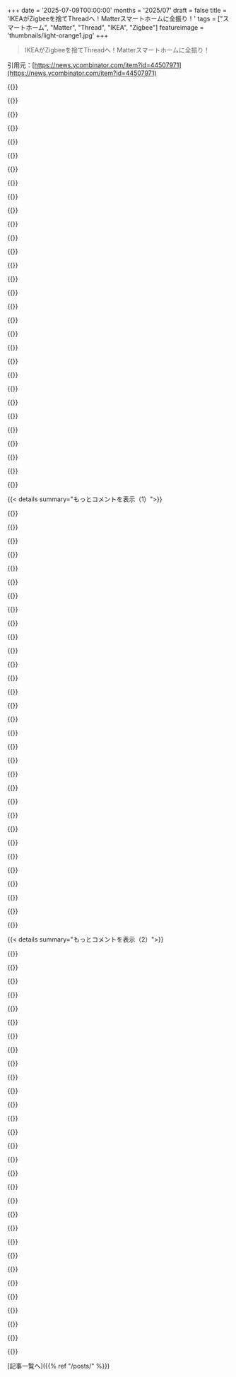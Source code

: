 +++
date = '2025-07-09T00:00:00'
months = '2025/07'
draft = false
title = 'IKEAがZigbeeを捨てThreadへ！Matterスマートホームに全振り！'
tags = ["スマートホーム", "Matter", "Thread", "IKEA", "Zigbee"]
featureimage = 'thumbnails/light-orange1.jpg'
+++

> IKEAがZigbeeを捨てThreadへ！Matterスマートホームに全振り！

引用元：[https://news.ycombinator.com/item?id=44507971](https://news.ycombinator.com/item?id=44507971)




{{<matomeQuote body="IKEAがZigbeeを捨ててThread/Matterに移行するの、最悪じゃん。Matterは公開鍵基盤とデバイス証明書を使った閉鎖的なエコシステムだし、Threadはデバイス出荷にロイヤリティが必要らしいよ。これで「よりオープンなエコシステムへ」ってIKEAが言うの、ガッカリだね。<br>しかも、既存のハードウェアとの互換性がなくなる（Touchlink機能以外は）。Zigbeeデバイスをたくさん持ってたら、新しいデバイスを追加したい時に、完璧に動いてるZigbeeデバイス全部買い替えるか、ネットワークがごちゃごちゃになるか、選ばなきゃいけないんだ。" userName="WhyNotHugo" createdAt="2025/07/09 11:33:13" color="#ff5c5c">}}




{{<matomeQuote body="メーカーの半端なスマホアプリを使ってるなら、既存のZigbeeデバイスとの互換性が問題になるって思うかもね。でも、スマートホームを真剣にやってる人、例えばHome Assistantを使ってる人なら、色んな種類のスマートデバイスがあっても全然問題ないよ。設定する無線が一つ増えるだけだからね。ZigbeeとZwave両方使ってる人もいれば、ZigbeeとWi-Fi、あるいはZigbeeとZwaveとWi-Fiとクラウド連携までやってる人もいるけど、Home Assistantは気にしないんだ。" userName="Toutouxc" createdAt="2025/07/09 12:05:10" color="#ff33a1">}}




{{<matomeQuote body="あんまり深く考えなかったせいかもしれないけど、何年も色々バラバラに買ってきて、Home Assistantで繋げようとした後、結局IKEAのスマートホーム製品だけに統一したよ。HAはもうやめて、今持ってるIKEA以外の”スマート”デバイスは全部メーカーのアプリ使ってる（でも最近、ほとんどのスマートデバイスにはうんざりして、できるだけ避けてるけどね）。<br>アップデートに失敗したり、リリースノートを読み飛ばしたせいで、照明スイッチが動かなくなるたびに、ログとかYAML設定をいじらなきゃいけないのが、まるでシステム管理者みたいな仕事になっちゃって嫌だったんだ。僕はプログラマーで、Linuxの管理も好きで、サーバーもたくさん運用してるんだけど、キッチンの照明が消えないからって、こんなことするのは理想的じゃないよ。HomeKitも似たような問題があったけど、あそこはAppleのデザイン思想で何でも“ただ動く”ことになってるから、謎に動かなくなった時に診断できる機能が全然ないんだ。" userName="macNchz" createdAt="2025/07/09 14:36:09" color="">}}




{{<matomeQuote body="何をデタラメばっかり広めてんだよ。MatterとThreadについてちゃんと調べてから言えって！" userName="tommysve" createdAt="2025/07/09 13:59:36" color="">}}




{{<matomeQuote body="自分でMatterデバイスって作れるの？" userName="echelon" createdAt="2025/07/09 14:18:56" color="">}}




{{<matomeQuote body="うん、作れるよ。これを見て→ https://developers.home.google.com/codelabs/matter-device" userName="olalonde" createdAt="2025/07/09 14:55:05" color="#785bff">}}




{{<matomeQuote body="それを売るのにべらぼうな金を払わずに済む？<br>ネタバレだけど、無理だよ。このリンク見たら分かるけど、色々クソみたいなのが山ほどあるんだ：https://developers.home.google.com/matter/integration/pair#p...<br>Googleに必要以上の情報を渡しても良ければ、自分のデバイスを動かすことは一応できるけど、Googleはいつでもそれをブロックできるんだ。<br>認めなよ、巨大テック企業は閉鎖的なエコシステムが大好きなんだから。もし可能なら、イーサネットパケットを送りたい全てのコンピュータに、巨大テック企業の秘密鍵を付与して、それをいつでも取り消せるようにしたいと思ってるはずだよ。でも幸いなことに、この標準（Ethernet）は、そんな彼らの新しい歪んだフェチズムが生まれる前から存在してたんだ。" userName="snickerdoodle12" createdAt="2025/07/09 15:37:35" color="#ff5c5c">}}




{{<matomeQuote body="Home Assistantは「ただ動く」んだよ。確かにノブはたくさんあるけど、僕が3年間使ってる中で、一度も問題が起きたことないんだ。特定のメーカーのデバイスが不安定なことはあるけど、プラットフォームとしては本当に安定してるよ。もう1年以上設定をいじってないけど、全部ちゃんと動いてる。" userName="turtlebits" createdAt="2025/07/09 15:23:27" color="">}}




{{<matomeQuote body="そうなんだよね、Matterって多くの場合インターネットアクセスが必要だし。オープンなホームオートメーションの救世主になるはずだったのに、実際にはメーカーがデータ収集やクロスセルのためにアプリを使いたがるっていう、いろんな制約が多すぎるんだ。そして、オープンソース愛好家にとっては十分オープンじゃないのに、メーカーからも評判が悪いらしいよ。僕、メーカーに勤めてて、なんでMatterとThreadを導入しないのか聞いたら、マーケティング部門が自社アプリをデータ収集とクロスセルの手段として手放さないからって笑い飛ばされたんだ。もちろん、まさにそれが僕がMatterを望まない理由なんだけどね。<br>大手しかできない認証とか、ロックされたファームウェアの要件があるなんて知らなかったよ。馬鹿げてる。なんでThreadとMatterが、実際は真逆なのにオープン革命として称賛されたんだろ？" userName="wkat4242" createdAt="2025/07/09 12:53:41" color="#ff5c5c">}}




{{<matomeQuote body="MatterはGoogleとは何の関係もないよ。彼らは標準をサポートしてるだけ。もしオープンなエコシステムがそんなに大事なら、Google Homeなんかじゃなくて、Home Assistantのサポートについて心配すべきでしょ。" userName="Larrikin" createdAt="2025/07/09 18:15:12" color="">}}




{{<matomeQuote body="まさにそれがHome Assistantを導入するのに躊躇する理由なんだ。スマートホームのデバイスは「ただ動く」ものであってほしいし、家電であってほしいんだよ。" userName="JoshTriplett" createdAt="2025/07/09 15:00:44" color="#38d3d3">}}




{{<matomeQuote body="何かリンクがあるみたいだね。Home AssistantのMatter開発ボードに関するドキュメントはここ。https://www.home-assistant.io/integrations/matter/#experimen...<br>AndroidユーザーはテストデバイスをGoogle開発者コンソールに追加しないと試運転失敗するらしい。<br>デバイスを売るならGoogle Homeサポートは絶対気にするべき。Home Assistantだけで動くものを売るのはおかしいよね。" userName="snickerdoodle12" createdAt="2025/07/09 18:40:13" color="#ff5733">}}




{{<matomeQuote body="それは違うよ。Matterはオープン標準だからね。詳しくはここを見て。https://en.wikipedia.org/wiki/Matter_(standard)" userName="olalonde" createdAt="2025/07/09 14:04:44" color="#45d325">}}




{{<matomeQuote body="Androidに関するちょっとした注釈を、GoogleがMatterを管理してるって証拠にしてるの？本気で言ってる？" userName="dieortin" createdAt="2025/07/09 21:12:00" color="">}}




{{<matomeQuote body="”特定のメーカーのデバイスが不安定”ってコメントにはちょっとうんざりするよ。昨日動いたライトが今日は動かないのが「メーカーの不安定さ」のせいだとしても、どうでもいいよ。<br>これって初回設定時の不安定さのこと？それともアップデート後のこと？" userName="delusional" createdAt="2025/07/09 15:45:06" color="">}}




{{<matomeQuote body="Home Assistantのドキュメントに、自分のMatterデバイスをテストするならGoogleを巻き込む必要があるって書いてあるから、真剣に引用してるんだよ。Home Assistantのドキュメントが間違ってるって言うの？詳しく教えてよ。" userName="snickerdoodle12" createdAt="2025/07/10 06:44:52" color="#ff5733">}}




{{<matomeQuote body="それってZigbeeでも同じじゃない？Zigbeeデバイスを料金なしで販売したり宣伝したりできるの？" userName="mardifoufs" createdAt="2025/07/09 17:26:10" color="">}}




{{<matomeQuote body="Matterネットワークに最終製品を投入するには、認定と会費が必要で、これは一回限り、継続的、製品ごとの費用がかかるんだね。<br>PKIとデバイス認証証明書を使って強制されるらしい。<br>詳しく教えてくれてありがとう！" userName="devnullbrain" createdAt="2025/07/09 14:28:40" color="#38d3d3">}}




{{<matomeQuote body="技術的な制限は何も無いよ。" userName="snickerdoodle12" createdAt="2025/07/09 18:41:43" color="">}}




{{<matomeQuote body="僕のHome Assistantはちゃんと動いてるよ。アップデート後も、他の理由でもランダムに壊れたことは一度もないね。" userName="Cu3PO42" createdAt="2025/07/09 16:01:07" color="">}}




{{<matomeQuote body="Home Assistantは”ちゃんと動く”よ。中古のHP EliteDesk 705 G3 Mini Desktopで4年以上、ほとんどメンテなしで動いてるんだ。テレビ台に置いたまま、しっかり役割を果たしてる。https://homeautomation.substack.com/p/setting-up-home-assist..." userName="iamspoilt" createdAt="2025/07/09 18:05:48" color="#45d325">}}




{{<matomeQuote body="Android（Google製OS）で自分のMatterデバイスをテストするならGoogleを巻き込む必要がある。これってMatter自体について何か言ってるの？" userName="dieortin" createdAt="2025/07/10 12:41:13" color="">}}




{{<matomeQuote body="はっきり言うと、これって有料認証が必要なZigbeeを開発した団体と同じだよ。認証なしだと、製品がZigbee対応とかロゴ使用はできない。でも、認証なしでもデバイスは接続できるし、コミッショニング時に未認証警告が出るだけ。実用上は全く問題ないね。" userName="arghwhat" createdAt="2025/07/09 16:55:39" color="#ff33a1">}}




{{<matomeQuote body="Matterはインターネットアクセス不要で、他ベンダーのエコシステムと統合しても完全にローカルなプロトコルなんだ。Google HomeみたいなのはGoogle Home Hubと話すためにオンラインになるかもしれないけど、それはGoogleの都合であってMatterのせいじゃないよ。" userName="arghwhat" createdAt="2025/07/09 16:51:54" color="#ff5c5c">}}




{{<matomeQuote body="HAのアップデートって自動？手動で定期的に？それとも”年に一回くらい手動”でやってるの？" userName="DavideNL" createdAt="2025/07/09 19:14:25" color="">}}




{{<matomeQuote body="じゃあ、Matterデバイスをプロビジョニングするには他にどうすればいい？iPhoneを買うとか？" userName="snickerdoodle12" createdAt="2025/07/10 13:04:05" color="">}}




{{<matomeQuote body="＞ThreadとMatterはなぜオープンな革命って賞賛されたのに、実際は真逆なの？<br>消費者が怠け者でバカで、何も調べないからだよ。書いてあることを信じるんだ。『OpenAI』はなぜ『オープン』って呼ばれてる？" userName="dylan604" createdAt="2025/07/09 14:05:50" color="">}}




{{<matomeQuote body="技術的にはMatter自体はインターネットアクセス不要だけど、動作するボーダールーターなしでは動かない（または参加できない）デバイスがたくさんあるだろうね。仕様と実際の経験は、ここで少し違うんだ。" userName="Volundr" createdAt="2025/07/09 17:00:59" color="#ff5733">}}




{{<matomeQuote body="HAはもう非ホビーユーザー向けになった？よく動かすには100ドル以上のハードが必要で、ただのPiとSDカードじゃダメって感じだったし。今はかなり良くなってるみたいだけど、最近までPLC並みの信頼性からは程遠かった。非技術者の家に設置して、5年間メンテなしで動くレベルになったのかな？" userName="eternityforest" createdAt="2025/07/10 06:51:38" color="#ff33a1">}}




{{<matomeQuote body="＞ThreadとMatterはなぜオープンな革命って賞賛されたのに、実際は真逆なの？<br>それはごまかしのPRか、貪欲さによる本来の意図の転覆だよ。あと、最近Threadがメーカーに放棄され、EOL宣言されたってニュースなかったっけ？何か勘違いしてるかな？" userName="K0balt" createdAt="2025/07/09 13:31:39" color="#ff5733">}}




{{< details summary="もっとコメントを表示（1）">}}

{{<matomeQuote body="ZWaveJSはよく壊れてたけど、HAをLinuxのコンテナで動かしてるから、アップデートも自分で管理できるし、何かあってもロールバックできるから、問題ないよ。" userName="op00to" createdAt="2025/07/09 16:08:52" color="#785bff">}}




{{<matomeQuote body="Home AssistantとZigbeeはIKEAのデバイスと完璧に統合されてて、製品のデザインも最高だったのに、もし無くなるなら悲しいな！ThreadがIPv6対応でIPネットワーキングが統一されるのは便利そうだけど、Matter/Threadが本当にオープンで良い未来になるか知りたいな。スマートホームってすごく便利だよ、うちはこんな風に使ってるって具体例も紹介してる。" userName="gorgoiler" createdAt="2025/07/09 11:18:13" color="#38d3d3">}}




{{<matomeQuote body="Matter/Threadって、クローズドなエコシステムだと思うよ。PKIとデバイス認証が必要だから、承認されたパートナーのデバイスしか使えないんだ。小さい企業や個人が作ったデバイスは、まず無理だね。" userName="WhyNotHugo" createdAt="2025/07/09 11:35:55" color="#ff5733">}}




{{<matomeQuote body="え？ESP32とOpenThreadを使えば、自分でMatter/Threadデバイスを簡単に作れるじゃん。全然クローズドじゃないよ。Home AssistantもMatter over Threadに対応してるしね。何がクローズドなの？" userName="madwolf" createdAt="2025/07/09 11:41:20" color="#ff5c5c">}}




{{<matomeQuote body="他のデバイスと話すには、そのデバイスの秘密鍵を持ってないとダメなんだよ。" userName="Asmod4n" createdAt="2025/07/09 11:53:03" color="">}}




{{<matomeQuote body="しかも、メーカーはMatterデバイスをロックダウンする傾向があるんだ。だからTasmotaとかESPHomeを書き込めないんだよ。ShellyやSonoffがそうだね。" userName="0x000xca0xfe" createdAt="2025/07/09 11:59:53" color="#ff33a1">}}




{{<matomeQuote body="ロックダウンする”傾向”じゃなくて、”必須”なんだよ。Matter認証にはフラッシュの暗号化とファームウェアの署名が求められるからね。" userName="3nwf248" createdAt="2025/07/09 12:30:35" color="#785bff">}}




{{<matomeQuote body="ZigbeeとIPネットワークが競合してるって話、逆にと俺はそれが”機能”だと思うな。ハッキングされたデバイスがネットワークから情報抜き出すリスクが減るからね。だからWi-Fiデバイスは避けてるよ。" userName="alex_duf" createdAt="2025/07/09 12:12:11" color="#ff5c5c">}}




{{<matomeQuote body="他のデバイスの秘密鍵がないと通信できないって、どういうこと？説明してくれない？" userName="meepmorp" createdAt="2025/07/09 12:16:54" color="">}}




{{<matomeQuote body="例えば、Eveのデバイスを買ってMatter/Threadにファームウェアをアップグレードしても、Home Assistantに追加できないんだ。Eveがデバイスの鍵を渡してくれないからね。" userName="Asmod4n" createdAt="2025/07/09 12:51:24" color="#ff5733">}}




{{<matomeQuote body="それが悪いことみたいに言うけど、俺はもっとIoTセキュリティが欲しいな。" userName="jekwoooooe" createdAt="2025/07/09 17:35:25" color="">}}




{{<matomeQuote body="Matterはほとんど知らないんだけど、これって本当？自分のファブリックを管理すれば、コントローラーが信頼されてるから、そこにあるデバイス全部と話せると思ってたけど。" userName="mmastrac" createdAt="2025/07/09 12:48:58" color="">}}




{{<matomeQuote body="自作スキームの可能性がゼロってのは同意できないな。開発者モードを有効にすれば、Google HomeやApple Homeを使って自作デバイスを簡単にコミッショニングできるんだから。" userName="bri3d" createdAt="2025/07/09 12:42:02" color="">}}




{{<matomeQuote body="この要件って公開されてるの？Matterデバイスを開発してたけど、高コストと顧客需要のなさで結局認証されなかったよ。" userName="0x000xca0xfe" createdAt="2025/07/09 12:38:01" color="">}}




{{<matomeQuote body="これだよ。ネットワークの分断こそが重要なんだ。企業がIPXを内部で使って、プロキシでWeb/IPトラフィックを保護するのと一緒だね。全てがTCP/IPである必要はない。スマートホーム接続に関しては、その標準がTCP/IPと同じくらいオープンである限り、それは良い特徴だと思うよ。" userName="stego-tech" createdAt="2025/07/09 12:43:26" color="#ff5c5c">}}




{{<matomeQuote body="その通り。Matterに中央の管理機関があることへの懸念は理解できるけど、DIY Matterファブリック/ネットワークの構築はすごく簡単だから、不安がるのは全く筋違いだね。Matterの“クローズド”な部分はデバイスの認証プロセス。GoogleやAppleのMatter Commissionerなら、信頼されないDACのデバイスでも簡単に使えるよ。詳細はここ: https://developers.home.google.com/matter/primer/fabric" userName="bri3d" createdAt="2025/07/09 15:55:34" color="#ff5733">}}




{{<matomeQuote body="ここで言う“セキュリティ”ってのは、“ベンダーによって明示的に許可されていないものは何でも禁止”ってこと？" userName="markhahn" createdAt="2025/07/09 18:06:29" color="#ff5c5c">}}




{{<matomeQuote body="まさに俺がこれやったよ。Eveのスマートプラグメーターを手に入れて、HomeAssistantで完璧に動いてる。その前にApple Homeアプリで最新ファームウェアにアップデートしたはずだけどね。" userName="fnwbr" createdAt="2025/07/09 13:07:11" color="">}}




{{<matomeQuote body="開発者モードなんて選択肢にならないだろ。それがどんなものか知らないけど、キッチンの照明を開発者モードで動かしたくなんかない。普通のアナログスイッチを使うよ。" userName="lukeschlather" createdAt="2025/07/09 16:37:13" color="">}}




{{<matomeQuote body="Matterでは、ファームウェア画像はすべて署名され、改ざんされてないことをデバイスがインストール前に検証する必要がある。また、不正なファームウェア実行の防止や、ダウングレードできない仕組みも必須。ファームウェア画像は“暗号化されてもよい”とされてるけど、これは必須じゃないよ。詳細はここ: https://community.arm.com/arm-community-blogs/b/internet-of-..." userName="Chihuahua0633" createdAt="2025/07/09 14:13:31" color="#ff5c5c">}}




{{<matomeQuote body="HomeKitモードなら問題なく動くよ。Thread/MatterだとAppleだけがキーを持ってるか、誰かが金払って手に入れたんだろ。あとApple HomeアプリじゃモードをMatterに変えられないから、Home Assistantでやらないとダメだよ。" userName="Asmod4n" createdAt="2025/07/09 13:22:34" color="">}}




{{<matomeQuote body="「Devモードは非現実的」って何のこと？コミッショナー（MatterデバイスをFabricに接続するブローカー）がデバイス認証を承認済みCAに連鎖させないって意味だよ。GoogleだとアカウントのDeveloper consoleでベンダー/プロダクトID追加、Appleだと「この不明なデバイスを信頼」ボタンを押すだけ。それだけ。" userName="bri3d" createdAt="2025/07/09 17:05:39" color="#38d3d3">}}




{{<matomeQuote body="いや、署名付きファームウェアと検証済みブートって意味だろ…" userName="jekwoooooe" createdAt="2025/07/09 20:58:58" color="">}}




{{<matomeQuote body="「小規模プレイヤーや自作シーンは無理」ってあるけど、Matter/Thread機器を中国メーカーがあまり作らなくなるのが最悪だと思う。安い中国製品はZigbee普及に貢献したんだ。信頼性は低いけど、安価にスマートホームを始めるには最高だったよ。" userName="ValentineC" createdAt="2025/07/09 15:37:51" color="#ff5c5c">}}




{{<matomeQuote body="それってUEFI Secure Bootみたいな感じ？PKIで公式の信頼済み企業リストがあって、ユーザーが独自のキーを追加できるはずだけど、ベンダーがいつでも簡単にその機能を潰せるから、みんな不安になるってこと？" userName="yjftsjthsd-h" createdAt="2025/07/09 17:46:12" color="">}}




{{<matomeQuote body="Matterのデザインは良し悪し両方あるね。良い点は、公式の信頼リストやルート証明書がブロックチェーンに保存されてて、公開されてるからベンダー間で公平に共有されること。キー取得や認証もUEFIと違って簡単。Google/Appleがテストキーサポートやめても、自分のMatter Fabricを立てられる。ウォールドガーデン外だけど、自作コントローラーでMatter動かせる。Commissioner開発は大変だけど、不可能じゃない。ロックアウトは逆方向で、ユーザーが危険なデバイスを買うのを防ぐためだよ。<br>悪い点は、標準のCommissionerじゃ独自のキーやルート証明書は登録できないこと。テストデバイスとして固定のベンダーID/デバイスIDを使うのが普通。ユーザーが自分でデバイスを作れるようにしつつ、エコシステムを保護する設計だけど、UEFIみたいにユーザーがキーを登録してシステムを完全に制御できるわけじゃない。結局、自分の自己署名証明書を信頼するCommissionerを自作するのは可能だけど、デフォルトではないから本当に「開発モード」であって「持ち込みキー」じゃないんだよね。" userName="bri3d" createdAt="2025/07/09 18:46:27" color="#785bff">}}




{{<matomeQuote body="Z-Waveは認証が必要で、アライアンスのメンバーシップや適合性テストがあるよ。でもシールドやモジュール（https://z-uno.z-wave.me/module/）を使って自作できるし、一部メーカーは汎用的な低電圧入出力を持つZ-Waveデバイス（https://www.fibaro.com/en/products/smart-implant/）も作ってる。他よりは簡単じゃないけど、DIYはかなり可能だよ。https://z-wavealliance.org/development-process-overview-2/" userName="magicalhippo" createdAt="2025/07/10 10:41:08" color="#ff5733">}}




{{<matomeQuote body="これはMatterスタックを通じたOTAアップデートにしか影響しないみたいだね。シリアルフラッシュをブロックする明確な要件じゃない。免責事項：Shelly/SonoffのMatter対応デバイスを自分でシリアルフラッシュしたことはないけど、再フラッシュに失敗したって顧客の不満をいくつか覚えてるよ。" userName="0x000xca0xfe" createdAt="2025/07/09 15:19:13" color="">}}




{{<matomeQuote body="あんまり心配しなくていいよ。Espressifがこのチップを安価で大量に市場に出すだろうから。これはZigbee/Thread/BLEに対応してるよ。https://www.espressif.com/en/products/socs/esp32-h2" userName="petre" createdAt="2025/07/09 18:33:19" color="#ff5733">}}




{{<matomeQuote body="何のためにあるのか分かんないし、電球ひとつ付けるのにも手順が多すぎ。電球が一番簡単なのにね。もし2つのデバイスで、一方が信頼済みで他方が信頼されてない場合、ボタンを押すだけで本当に解決するのか怪しいね。(正直、広範な調査なしでちゃんと動くとは疑ってるよ。これってあり得る問題の一つに過ぎないしね。)" userName="lukeschlather" createdAt="2025/07/09 20:56:37" color="#45d325">}}

{{</details>}}




{{< details summary="もっとコメントを表示（2）">}}

{{<matomeQuote body="やったー、IKEAの新しいデバイスはHAとThreadモードで動くけど、古いのはAppleハブがないと無理なんだよね。Matterが普及する前に買ったIKEAデバイスが6〜7個あるけど、ファームウェアアップデートしてもHome Assistantで全く使えないよ。" userName="Asmod4n" createdAt="2025/07/09 13:29:56" color="#ff33a1">}}




{{<matomeQuote body="ThreadがZigbeeより優れてる点が分かんない！記事にはハブ不要ってあるけど、ボーダーゲートウェイってハブとほぼ同じじゃん？うちはHome AssistantでZigbee無線機だけで動いてるしハブなんて要らないよ。メーカーのサポート以外でThreadがZigbeeより優れてる理由って何？Zigbeeでまとまればよかったのに、誰か教えて！" userName="nick__m" createdAt="2025/07/09 11:07:16" color="#ff5733">}}




{{<matomeQuote body="Matterは旧Zigbee Allianceが作った、次世代のZigbeeだよ！ThreadはMatterより前からあって、Wi-FiやEthernetと並ぶMatterの対応通信方式の一つなんだ。(編集: MatterがZigbeeになかったBluetoothプロビジョニングを追加したおかげで、QRコードとか数字入力なしでスマホからデバイスを追加できるようになったんだ。)あと、Home AssistantはCSAの一員で、GoogleやAppleがテストに使ってるって知ってた？" userName="alsko" createdAt="2025/07/09 11:24:20" color="#38d3d3">}}




{{<matomeQuote body="『編集: MatterがZigbeeになかったBluetoothプロビジョニングを追加したおかげで、QRコードとか数字入力なしでスマホからデバイスを追加できるようになったんだ。』<br>7年間ホームオートメーション開発に携わってる俺の意見。UX優先のフローは心配だよ。急な停電で電球がリセットされると、電波の届く範囲のデバイスならどれでも電球を乗っ取れる可能性がある。プロビジョニングは稀なイベントだから、これで脆弱性が増えるのはどうかなって思う。Lowe’sとかIKEAはテックサポートしたくないからUX優先を求めるけど、QRコードはオフラインでも使えてパスワードみたいに分かりやすいから優れてると思うよ。" userName="bevr1337" createdAt="2025/07/09 16:08:05" color="#785bff">}}




{{<matomeQuote body="そうそう、その逆もあってさ。新しい家でNanoleafの埋め込み型照明を業者に付けてもらったんだけど、ドタバタでQRコードが入ってる箱を捨てちゃったんだ。半分くらいはQRコードのシールを見つけたけど、残りはなくしちゃって。ライト本体にもQRコードが印刷されてるけど、天井裏に釘打ちされた床板で完全に隠れてるんだよ。だから、今NanoleafのCSに注文番号でペアリングコードを教えてもらえないか、ただただ祈ってるんだ、ハハ。" userName="umbra07" createdAt="2025/07/09 16:47:37" color="#785bff">}}




{{<matomeQuote body="まさにそうだね。QRコードはデバイスの寿命まで持つように印刷されるべきだよ。技術者（設置業者）が証明書やキーをリセットできるといいな。QRコードをなくすこと以外にも、中古品のオーナーも安心して使えるようにさ。" userName="bevr1337" createdAt="2025/07/09 16:57:32" color="">}}




{{<matomeQuote body="まさにこの状況だからこそ、Bluetoothプロビジョニングには期待してるんだよね。" userName="luckydata" createdAt="2025/07/09 17:42:43" color="">}}




{{<matomeQuote body="大抵のLEDパックスポットライトは、石膏ボードの裏を掴む小さなバネ式の腕で固定されてるだけだから、ちょっと引っ張ればすぐ外せるよ。ライトは短い低電圧ケーブルで電気接続箱に繋がってて、LEDドライバーと電源電圧の接続は全部この接続箱の中だよ。" userName="frosted-flakes" createdAt="2025/07/10 05:26:27" color="">}}




{{<matomeQuote body="みんなアナログスイッチの使いやすさを甘く見てない？プロビジョニングは「稀」って言うけど、デバイスの寿命で考えたら最低でも1ヶ月は使えない期間が出そうだよ。多くのデバイスは何ヶ月も何年も使われなくなるかもね。セキュリティ対策って実際の運用には影響ないし、むしろ余計な対策がデバイスをダウンさせる。これじゃあ、ただのスイッチの代わりにもならないよ。セキュリティも使えなさも最悪だね。" userName="lukeschlather" createdAt="2025/07/09 16:45:47" color="#ff5c5c">}}




{{<matomeQuote body="デバイスの寿命を10年と考えると、プロビジョニング用ハードウェアのせいで全寿命のうち最低1ヶ月はダウンタイムになるだろうって意見があったけど、もっと詳しく教えてよ。なんでデバイスは何年もオフラインになるの？" userName="bevr1337" createdAt="2025/07/09 16:59:51" color="">}}




{{<matomeQuote body="Bluetooth接続がおかしくなって再プロビジョニングが必要になるけど、デバイスがある部屋が担当者の管轄外だと、誰も直せなくて放置されるんだ。物理スイッチより簡単にするはずが、結局は手間が増えてるのが現実だね。一人で使う場合でも、再設定が面倒で物理スイッチに戻っちゃうなんてこともありそう。" userName="lukeschlather" createdAt="2025/07/09 20:29:50" color="#785bff">}}




{{<matomeQuote body="前の例は正しいけど、俺の経験ではQRコードのスキャンが全然無理な状況もたくさんあるんだ。だから、めっちゃオートメーション化された家を持ってる俺としては、このMatterの進展はマジで大歓迎だよ。" userName="luckydata" createdAt="2025/07/09 17:41:51" color="#ff5c5c">}}




{{<matomeQuote body="ってことはさ、10年くらいしたらCSAとか他の会社が「今度こそマジで正しい規格を作るぞ！」って言って、みんなMatterデバイスから次の規格に乗り換えなきゃいけなくなるってことかな？" userName="mns" createdAt="2025/07/10 08:05:37" color="">}}




{{<matomeQuote body="「スマホを使わせてくれる」んじゃなくて、「スマホを使うことが必須」なんだよな。一般ユーザーには流れを合理化できていいけど、パワーユーザーとしては何か抜け道が欲しいな。まぁ、細かい不満だけど、セットアップ自体はすごく簡単になったのは確かだね。" userName="AceJohnny2" createdAt="2025/07/09 19:32:05" color="#38d3d3">}}




{{<matomeQuote body="ThreadはIPv6（Ethernet、Wi-Fiとか）でメッシュを透明に拡張できるみたいだけど、ZigbeeやZ-Waveのメッシュを拡張するのは超大変なんだよね。俺のZ-Waveネットワークはコントローラが2つあって最悪だよ。メンテがマジでウザいし、ノードとの接続が一時的に切れると回復も遅い。Threadはまだ試してないけど、ローカルネットワークに繋がったベースステーションがいくつかあって、デバイスが自動でローミングしてくれるって概念は最高！でも、Apple Home、Google Home、Home AssistantのThreadネットワークがそれぞれ互換性ないっぽいのが不満だな。" userName="amluto" createdAt="2025/07/09 12:54:39" color="#ff5c5c">}}




{{<matomeQuote body="うん、それはThread v1.4が解決しようとしてる問題だよ。AppleはすでにThread border routerをv1.4にアップデートしたし、Google、Amazon、Samsungもborder routerをアップデートするって約束してるよ。" userName="umbra07" createdAt="2025/07/09 16:49:41" color="#785bff">}}




{{<matomeQuote body="そうだね、これは本当に問題だ。でも、Z-WaveやZigbeeの情報をMQTTサーバーに流して、Home AssistantとMQTTで全部繋げれば、別々のネットワークとして動かせるよ。Zigbee to Ethernetアダプター（Sonoffのがいいとか、Raspberry Piとかね）かZ-wave to Ethernetアダプター（これもRaspberry Piとか）が必要だけど。ちょっと面倒だけど、できるよ。俺はHome Assistant、MQTTサーバー、Sonoff ZigbeeブリッジとTasmotaで、近くに複数のZigbeeネットワークを動かしてるよ（家と離れのガレージとかね）。" userName="mox1" createdAt="2025/07/09 14:27:41" color="#38d3d3">}}




{{<matomeQuote body="Apple HomeのThreadネットワークとGoogle HomeのThreadネットワークとHome AssistantのThreadネットワークが互換性ないって、どういうこと？Matter標準では、デバイスは最低5つ以上の「ファブリック」を同時にサポートするはずだけど、実際どこに問題があるの？" userName="izacus" createdAt="2025/07/09 13:43:35" color="#38d3d3">}}




{{<matomeQuote body="問題ないのかな？例えば、ThreadデバイスをApple TVに“ペアリング”して、Apple TVとIKEA Dirigera hubを介して、DirigeraからApple TVへIPv6で通信できるの？" userName="amluto" createdAt="2025/07/09 15:42:59" color="">}}




{{<matomeQuote body="ThreadはZigbeeより低遅延で低消費電力らしいよ。" userName="AndrewDucker" createdAt="2025/07/09 11:10:59" color="">}}




{{<matomeQuote body="Threadが802.15.4上でIPv6スタック使うのに、Zigbeeはシンプルなスタックでどうして低遅延・低消費電力に？メーカーが開発「簡単」だからIPスタックを好むだけじゃないかな？" userName="nick__m" createdAt="2025/07/09 11:25:59" color="#ff33a1">}}




{{<matomeQuote body="良い質問だね！研究結果を貼っとくよ。ここのトップグラフを見てみて: https://www.reddit.com/r/homeautomation/comments/nxmehn/clea..." userName="AndrewDucker" createdAt="2025/07/09 11:28:49" color="#ff5c5c">}}




{{<matomeQuote body="遅延や速度は信じるけど、IPv6スタックの方がZigbeeより低消費電力ってのは疑わしいな。あと、「インターネットみたいに安全」ってThreadの利点には笑った。でも、答えてくれてありがとう！" userName="nick__m" createdAt="2025/07/09 11:47:33" color="#45d325">}}




{{<matomeQuote body="測ってないけど、組み込み機器では無線送信が一番電力使うんだ。Thread+Matterはコマンドあたりのパケット数が少ないから（低遅延の理由）、実はバッテリーを節約できる可能性もあるよ。" userName="dgacmu" createdAt="2025/07/09 12:20:06" color="#38d3d3">}}




{{<matomeQuote body="でもそれって実用面でメリットあるの？俺Matter (Wi-Fi) デバイス開発したけど、スタックがめちゃくちゃチャッティだよ。" userName="0x000xca0xfe" createdAt="2025/07/09 11:48:30" color="">}}




{{<matomeQuote body="(余談だけど) リンクの「インターネットみたいに安全」って表現、まじで笑った！アハハハ！彼らが言いたいのは、独自の変なIPスタック作るんじゃなくて、IPv6の実績ある技術を使うってことだろうけど、表現が面白すぎたわ。" userName="AceJohnny2" createdAt="2025/07/09 20:20:24" color="#45d325">}}




{{<matomeQuote body="IPスタックは開発しやすいし、ツールやライブラリも豊富だよ。スマートホームのコントローラーもIP使うことが多いしね。Zigbeeがよりシンプルなスタックを使ってるわけじゃないんだ。Threadが使う6LoWPANはZigbeeより効率的で、パケットも小さいしルーティングも良い。ThreadはZigbeeを改善するために作られたから、これって普通のことなんだよ。" userName="RandomThoughts3" createdAt="2025/07/09 12:28:37" color="#ff33a1">}}




{{<matomeQuote body="Threadはボーダールーターを介してスマホと通信できるIPv6ベースだよ。今のハブが必要なシステムと違って、ボーダールーターはネットワーク機能だけだからシンプル。MatterはZigbeeのホームオートメーション部分で、複数の会社が関わって肥大化してる感じもするけど、標準規格だからスマホからWi-Fiデバイスを好きなアプリで操作できるってことだよ。" userName="ianburrell" createdAt="2025/07/10 00:51:39" color="#38d3d3">}}




{{<matomeQuote body="これがMatter/Threadがもっと普及するきっかけになってほしいな。今GoogleとAmazonが「Generic Switches」をサポートしてないから、スマート電球をArre Smart Buttonで操作できなくて困ってるんだ。IKEAが対応してくれたら嬉しいんだけどな。" userName="AndrewDucker" createdAt="2025/07/09 11:17:07" color="#38d3d3">}}

{{</details>}}



[記事一覧へ]({{% ref "/posts/" %}})
